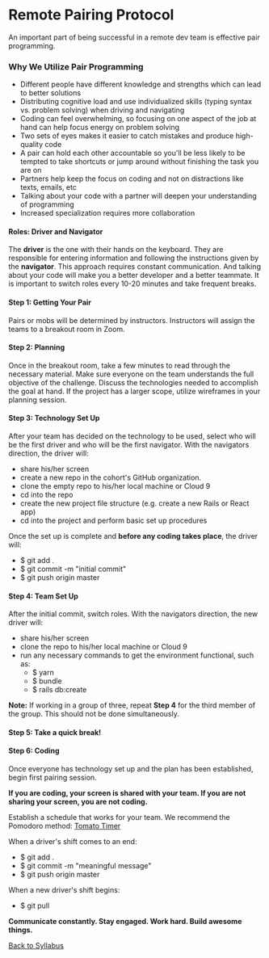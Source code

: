 # Remote Pairing Protocol

An important part of being successful in a remote dev team is effective pair programming.

### Why We Utilize Pair Programming
- Different people have different knowledge and strengths which can lead to better solutions
- Distributing cognitive load and use individualized skills (typing syntax vs. problem solving) when driving and navigating
- Coding can feel overwhelming, so focusing on one aspect of the job at hand can help focus energy on problem solving
- Two sets of eyes makes it easier to catch mistakes and produce high-quality code
- A pair can hold each other accountable so you'll be less likely to be tempted to take shortcuts or jump around without finishing the task you are on
- Partners help keep the focus on coding and not on distractions like texts, emails, etc
- Talking about your code with a partner will deepen your understanding of programming
- Increased specialization requires more collaboration

#### Roles: Driver and Navigator
The **driver** is the one with their hands on the keyboard. They are responsible for entering information and following the instructions given by the **navigator**. This approach requires constant communication. And talking about your code will make you a better developer and a better teammate. It is important to switch roles every 10-20 minutes and take frequent breaks.

#### Step 1: Getting Your Pair
Pairs or mobs will be determined by instructors. Instructors will assign the teams to a breakout room in Zoom.

#### Step 2: Planning
Once in the breakout room, take a few minutes to read through the necessary material. Make sure everyone on the team understands the full objective of the challenge. Discuss the technologies needed to accomplish the goal at hand. If the project has a larger scope, utilize wireframes in your planning session.

#### Step 3: Technology Set Up
After your team has decided on the technology to be used, select who will be the first driver and who will be the first navigator. With the navigators direction, the driver will:
- share his/her screen
- create a new repo in the cohort's GitHub organization.
- clone the empty repo to his/her local machine or Cloud 9
- cd into the repo
- create the new project file structure (e.g. create a new Rails or React app)
- cd into the project and perform basic set up procedures

Once the set up is complete and **before any coding takes place**, the driver will:
- $ git add .
- $ git commit -m "initial commit"
- $ git push origin master

#### Step 4: Team Set Up
After the initial commit, switch roles. With the navigators direction, the new driver will:
- share his/her screen
- clone the repo to his/her local machine or Cloud 9
- run any necessary commands to get the environment functional, such as:
  - $ yarn
  - $ bundle
  - $ rails db:create

**Note:** If working in a group of three, repeat **Step 4** for the third member of the group. This should not be done simultaneously.

#### Step 5: Take a quick break!

#### Step 6: Coding
Once everyone has technology set up and the plan has been established, begin first pairing session.

**If you are coding, your screen is shared with your team. If you are not sharing your screen, you are not coding.**

Establish a schedule that works for your team. We recommend the Pomodoro method: [Tomato Timer](https://tomato-timer.com/)

When a driver's shift comes to an end:
- $ git add .
- $ git commit -m "meaningful message"
- $ git push origin master

When a new driver's shift begins:
- $ git pull

**Communicate constantly. Stay engaged. Work hard. Build awesome things.**

[Back to Syllabus](../README.md)
